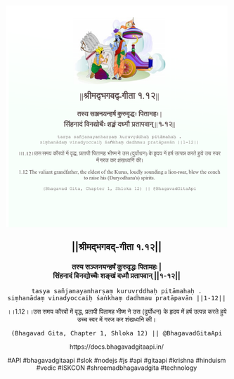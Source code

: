 <img src="../../asset/BG_1_12.png"/>
<center><h2>||श्रीमद्‍भगवद्‍-गीता १.१२||</h2>
<h3>तस्य सञ्जनयन्हर्षं कुरुवृद्धः पितामहः |<br/>सिंहनादं विनद्योच्चैः शङ्खं दध्मौ प्रतापवान् ||१-१२||</h3>
<pre>tasya sañjanayanharṣaṃ kuruvṛddhaḥ pitāmahaḥ .<br/>siṃhanādaṃ vinadyoccaiḥ śaṅkhaṃ dadhmau pratāpavān ||1-12||</pre>
<p>।।1.12।।उस समय कौरवों में वृद्ध, प्रतापी पितामह भीष्म ने उस (दुर्योधन) के हृदय में हर्ष उत्पन्न करते हुये उच्च स्वर में गरज कर शंखध्वनि की।</p>
<pre>(Bhagavad Gita, Chapter 1, Shloka 12) || @BhagavadGitaApi</pre><p>https://docs.bhagavadgitaapi.in/</p><p>#API #bhagavadgitaapi #slok #nodejs #js #api #gitaapi #krishna #hinduism #vedic #ISKCON #shreemadbhagavadgita #technology</p></center>
